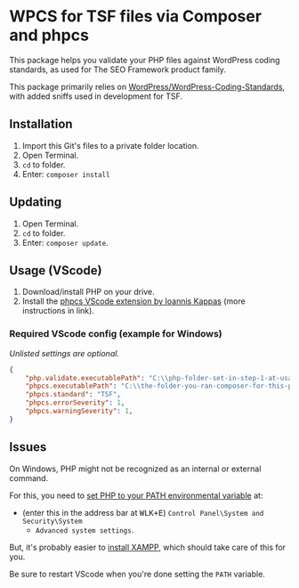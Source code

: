 # WPCS for TSF files via Composer and phpcs

This package helps you validate your PHP files against WordPress coding standards, as used for The SEO Framework product family.

This package primarily relies on [WordPress/WordPress-Coding-Standards](https://github.com/WordPress/WordPress-Coding-Standards), with added sniffs used in development for TSF.

## Installation

1. Import this Git's files to a private folder location.
1. Open Terminal.
1. `cd` to folder.
1. Enter: `composer install`

## Updating

1. Open Terminal.
1. `cd` to folder.
1. Enter: `composer update`.

## Usage (VScode)

1. Download/install PHP on your drive.
1. Install the [phpcs VScode extension by Ioannis Kappas](https://marketplace.visualstudio.com/items?itemName=ikappas.phpcs) (more instructions in link).

### Required VScode config (example for Windows)

_Unlisted settings are optional._

```JSON
{
    "php.validate.executablePath": "C:\\php-folder-set-in-step-1-at-usage\\php.exe",
    "phpcs.executablePath": "C:\\the-folder-you-ran-composer-for-this-project\\vendor\\bin\\phpcs",
    "phpcs.standard": "TSF",
    "phpcs.errorSeverity": 1,
    "phpcs.warningSeverity": 1,
}
```

## Issues

On Windows, PHP might not be recognized as an internal or external command.

For this, you need to [set PHP to your PATH environmental variable](https://stackoverflow.com/questions/31291317/php-is-not-recognized-as-an-internal-or-external-command-in-command-prompt/31291404#31291404) at:
- (enter this in the address bar at <kbd>WLK+E</kbd>) `Control Panel\System and Security\System`
   - `Advanced system settings`.

But, it's probably easier to [install XAMPP](https://www.apachefriends.org/index.html), which should take care of this for you.

Be sure to restart VScode when you're done setting the `PATH` variable.
